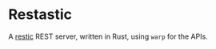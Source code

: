 # Restastic
A [restic](https://restic.net/) REST server, written in Rust, using `warp` for the APIs.
